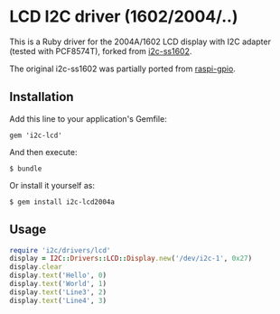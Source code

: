 # LCD I2C driver (1602/2004/..)

This is a Ruby driver for the 2004A/1602 LCD display with I2C adapter
(tested with PCF8574T),
forked from [i2c-ss1602](https://github.com/nerab/i2c-ss1602).

The original i2c-ss1602 was partially ported from [raspi-gpio](https://github.com/paulbarber/raspi-gpio/blob/master/lcd_display.py).

## Installation

Add this line to your application's Gemfile:

```
gem 'i2c-lcd'
```

And then execute:

```
$ bundle
```

Or install it yourself as:

```
$ gem install i2c-lcd2004a
```

## Usage

```ruby
require 'i2c/drivers/lcd'
display = I2C::Drivers::LCD::Display.new('/dev/i2c-1', 0x27)
display.clear
display.text('Hello', 0)
display.text('World', 1)
display.text('Line3', 2)
display.text('Line4', 3)
```
